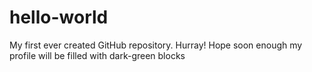 # hello-world
My first ever created GitHub repository. Hurray! Hope soon enough my profile will be filled with dark-green blocks
